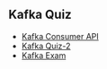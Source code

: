 ## Kafka Quiz

* [Kafka Consumer API](https://www.surveymonkey.com/r/FundamentalsSelfAssess)
* [Kafka Quiz-2](http://www.allindiaexams.in/engineering/cse/apache-kafka-mcq-quiz-apache-kafka-online-test)
* [Kafka Exam](https://assets.confluent.io/m/1eb934ef619a0ccc/original/20200331-Developer_Certification_Sample_Questions.pdf?_ga=2.58674030.536088742.1626844009-1460905313.1626844009)